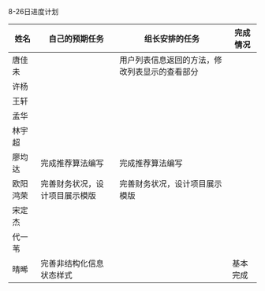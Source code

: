 8-26日进度计划

 

| 姓名     | 自己的预期任务   | 组长安排的任务 | 完成情况 |
| -------- | ---------------- | -------------- | -------- |
| 唐佳未   |                  |   用户列表信息返回的方法，修改列表显示的查看部分             |          |
| 许杨     |                  |                |          |
| 王轩     |                  |                |          |
| 孟华     |                  |                |          |
| 林宇超   |                  |                |          |
| 廖均达   | 完成推荐算法编写 |    完成推荐算法编写            |          |
| 欧阳鸿荣 | 完善财务状况，设计项目展示模版                |     完善财务状况，设计项目展示模版           |          |
| 宋定杰   |                  |                |          |
| 代一苇   |                  |                |          |
| 晴晞     |          完善非结构化信息状态样式       |                |     基本完成     |

 
